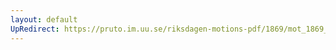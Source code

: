 ```yaml
---
layout: default
UpRedirect: https://pruto.im.uu.se/riksdagen-motions-pdf/1869/mot_1869__ak__189/mot_1869__ak__189-001.pdf
---
```

